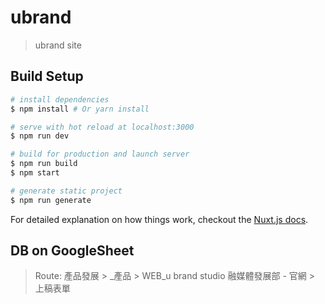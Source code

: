 # ubrand

> ubrand site

## Build Setup

``` bash
# install dependencies
$ npm install # Or yarn install

# serve with hot reload at localhost:3000
$ npm run dev

# build for production and launch server
$ npm run build
$ npm start

# generate static project
$ npm run generate
```

For detailed explanation on how things work, checkout the [Nuxt.js docs](https://github.com/nuxt/nuxt.js).
## DB on GoogleSheet
>Route: 產品發展 > _產品 > WEB_u brand studio 融媒體發展部 - 官網 > 上稿表單